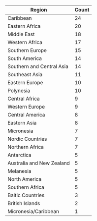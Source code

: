 |Region|Count|
|---|---|
|Caribbean|24|
|Eastern Africa|20|
|Middle East|18|
|Western Africa|17|
|Southern Europe|15|
|South America|14|
|Southern and Central Asia|14|
|Southeast Asia|11|
|Eastern Europe|10|
|Polynesia|10|
|Central Africa|9|
|Western Europe|9|
|Central America|8|
|Eastern Asia|8|
|Micronesia|7|
|Nordic Countries|7|
|Northern Africa|7|
|Antarctica|5|
|Australia and New Zealand|5|
|Melanesia|5|
|North America|5|
|Southern Africa|5|
|Baltic Countries|3|
|British Islands|2|
|Micronesia/Caribbean|1|
